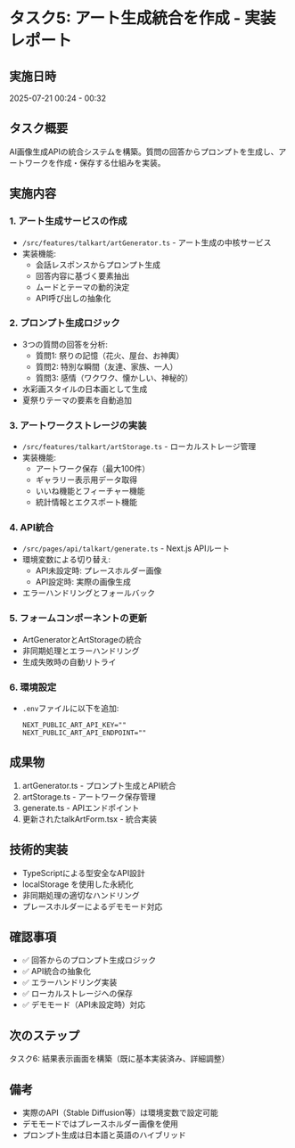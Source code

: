 # タスク5: アート生成統合を作成 - 実装レポート

## 実施日時
2025-07-21 00:24 - 00:32

## タスク概要
AI画像生成APIの統合システムを構築。質問の回答からプロンプトを生成し、アートワークを作成・保存する仕組みを実装。

## 実施内容

### 1. アート生成サービスの作成
- `/src/features/talkart/artGenerator.ts` - アート生成の中核サービス
- 実装機能:
  - 会話レスポンスからプロンプト生成
  - 回答内容に基づく要素抽出
  - ムードとテーマの動的決定
  - API呼び出しの抽象化

### 2. プロンプト生成ロジック
- 3つの質問の回答を分析:
  - 質問1: 祭りの記憶（花火、屋台、お神輿）
  - 質問2: 特別な瞬間（友達、家族、一人）
  - 質問3: 感情（ワクワク、懐かしい、神秘的）
- 水彩画スタイルの日本画として生成
- 夏祭りテーマの要素を自動追加

### 3. アートワークストレージの実装
- `/src/features/talkart/artStorage.ts` - ローカルストレージ管理
- 実装機能:
  - アートワーク保存（最大100件）
  - ギャラリー表示用データ取得
  - いいね機能とフィーチャー機能
  - 統計情報とエクスポート機能

### 4. API統合
- `/src/pages/api/talkart/generate.ts` - Next.js APIルート
- 環境変数による切り替え:
  - API未設定時: プレースホルダー画像
  - API設定時: 実際の画像生成
- エラーハンドリングとフォールバック

### 5. フォームコンポーネントの更新
- ArtGeneratorとArtStorageの統合
- 非同期処理とエラーハンドリング
- 生成失敗時の自動リトライ

### 6. 環境設定
- `.env`ファイルに以下を追加:
  ```
  NEXT_PUBLIC_ART_API_KEY=""
  NEXT_PUBLIC_ART_API_ENDPOINT=""
  ```

## 成果物
1. artGenerator.ts - プロンプト生成とAPI統合
2. artStorage.ts - アートワーク保存管理
3. generate.ts - APIエンドポイント
4. 更新されたtalkArtForm.tsx - 統合実装

## 技術的実装
- TypeScriptによる型安全なAPI設計
- localStorage を使用した永続化
- 非同期処理の適切なハンドリング
- プレースホルダーによるデモモード対応

## 確認事項
- ✅ 回答からのプロンプト生成ロジック
- ✅ API統合の抽象化
- ✅ エラーハンドリング実装
- ✅ ローカルストレージへの保存
- ✅ デモモード（API未設定時）対応

## 次のステップ
タスク6: 結果表示画面を構築（既に基本実装済み、詳細調整）

## 備考
- 実際のAPI（Stable Diffusion等）は環境変数で設定可能
- デモモードではプレースホルダー画像を使用
- プロンプト生成は日本語と英語のハイブリッド